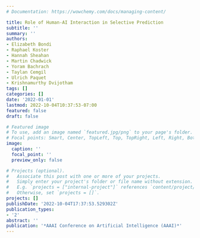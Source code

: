 ```yaml
---
# Documentation: https://wowchemy.com/docs/managing-content/

title: Role of Human-AI Interaction in Selective Prediction
subtitle: ''
summary: ''
authors:
- Elizabeth Bondi
- Raphael Koster
- Hannah Sheahan
- Martin Chadwick
- Yoram Bachrach
- Taylan Cemgil
- Ulrich Paquet
- Krishnamurthy Dvijotham
tags: []
categories: []
date: '2022-01-01'
lastmod: 2022-10-04T10:37:53-07:00
featured: false
draft: false

# Featured image
# To use, add an image named `featured.jpg/png` to your page's folder.
# Focal points: Smart, Center, TopLeft, Top, TopRight, Left, Right, BottomLeft, Bottom, BottomRight.
image:
  caption: ''
  focal_point: ''
  preview_only: false

# Projects (optional).
#   Associate this post with one or more of your projects.
#   Simply enter your project's folder or file name without extension.
#   E.g. `projects = ["internal-project"]` references `content/project/deep-learning/index.md`.
#   Otherwise, set `projects = []`.
projects: []
publishDate: '2022-10-04T17:37:53.529302Z'
publication_types:
- '2'
abstract: ''
publication: '*AAAI Conference on Artificial Intelligence (AAAI)*'
---
```

